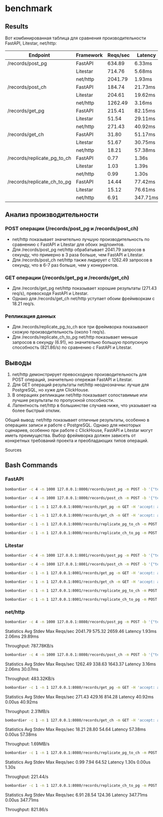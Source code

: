 # benchmark

## Results

Вот комбинированная таблица для сравнения производительности FastAPI, Litestar, net/http:

| Endpoint                     | Framework  | Reqs/sec | Latency   | Throughput   |
|------------------------------|------------|----------|-----------|--------------|
| /records/post_pg             | FastAPI    | 634.89   | 6.33ms    | 246.93KB/s   |
|                              | Litestar   | 714.76   | 5.68ms    | 278.61KB/s   |
|                              | net/http   | 2041.79  | 1.93ms    | 787.78KB/s   |
| /records/post_ch             | FastAPI    | 184.74   | 21.73ms   | 70.61KB/s    |
|                              | Litestar   | 204.61   | 19.62ms   | 79.13KB/s    |
|                              | net/http   | 1262.49  | 3.16ms    | 483.32KB/s   |
| /records/get_pg              | FastAPI    | 215.41   | 82.15ms   | 1.20MB/s     |
|                              | Litestar   | 51.54    | 29.11ms   | 3.23MB/s     |
|                              | net/http   | 271.43   | 40.92ms   | 2.31MB/s     |
| /records/get_ch              | FastAPI    | 31.80    | 51.17ms   | 1.78MB/s     |
|                              | Litestar   | 51.67    | 30.75ms   | 2.98MB/s     |
|                              | net/http   | 18.21    | 57.38ms   | 1.69MB/s     |
| /records/replicate_pg_to_ch  | FastAPI    | 0.77     | 1.36s     | 249.25/s     |
|                              | Litestar   | 1.03     | 1.39s     | 246.58/s     |
|                              | net/http   | 0.99     | 1.30s     | 221.44/s     |
| /records/replicate_ch_to_pg  | FastAPI    | 14.44    | 77.42ms   | 4.21KB/s     |
|                              | Litestar   | 15.12    | 76.61ms   | 4.32KB/s     |
|                              | net/http   | 6.91     | 347.71ms  | 821.86/s     |

## Анализ производительности

### POST операции (/records/post_pg и /records/post_ch)
- net/http показывает значительно лучшую производительность по сравнению с FastAPI и Litestar для обоих эндпоинтов.
- Для /records/post_pg net/http обрабатывает 2041.79 запросов в секунду, что примерно в 3 раза больше, чем FastAPI и Litestar.
- Для /records/post_ch net/http также лидирует с 1262.49 запросов в секунду, что в 6-7 раз больше, чем у конкурентов.

### GET операции (/records/get_pg и /records/get_ch)
- Для /records/get_pg net/http показывает хорошие результаты (271.43 req/s), превосходя FastAPI и Litestar.
- Однако для /records/get_ch net/http уступает обоим фреймворкам с 18.21 req/s.

### Репликация данных
- Для /records/replicate_pg_to_ch все три фреймворка показывают схожую производительность (около 1 req/s).
- Для /records/replicate_ch_to_pg net/http показывает меньше запросов в секунду (6.91), но значительно большую пропускную способность (821.86/s) по сравнению с FastAPI и Litestar.

## Выводы

1. net/http демонстрирует превосходную производительность для POST операций, значительно опережая FastAPI и Litestar.
2. Для GET операций результаты net/http неоднозначны: лучше для PostgreSQL, но хуже для ClickHouse.
3. В операциях репликации net/http показывает сопоставимые или лучшие результаты по пропускной способности.
4. Латентность net/http в большинстве случаев ниже, что указывает на более быстрый отклик.

Общий вывод: net/http показывает отличные результаты, особенно в операциях записи и работе с PostgreSQL. Однако для некоторых сценариев, особенно при работе с ClickHouse, FastAPI и Litestar могут иметь преимущества. Выбор фреймворка должен зависеть от конкретных требований проекта и преобладающих типов операций.

Sources


## Bash Commands

### FastAPI

```bash
bombardier -c 4 -n 1000 127.0.0.1:8000/records/post_pg -m POST -b '{"text": "Hello"}' -H 'accept: application/json' -H 'Content-Type: application/json';
```

```bash
bombardier -c 4 -n 1000 127.0.0.1:8000/records/post_ch -m POST -b '{"text": "Hello"}' -H 'accept: application/json' -H 'Content-Type: application/json';
```

```bash
bombardier -c 1 -n 1 127.0.0.1:8000/records/get_pg -m GET -H 'accept: application/json' -H 'Content-Type: application/json';
```

```bash
bombardier -c 1 -n 1 127.0.0.1:8000/records/get_ch -m GET -H 'accept: application/json' -H 'Content-Type: application/json';
```

```bash
bombardier -c 1 -n 1 127.0.0.1:8000/records/replicate_pg_to_ch -m POST -H 'accept: application/json' -H 'Content-Type: application/json' -t 6000s;
```

```bash
bombardier -c 1 -n 1 127.0.0.1:8000/records/replicate_ch_to_pg -m POST -H 'accept: application/json' -H 'Content-Type: application/json' -t 6000s;
```

### Litestar

```bash
bombardier -c 4 -n 1000 127.0.0.1:8001/records/post_pg -m POST -b '{"text": "Hello"}' -H 'accept: application/json' -H 'Content-Type: application/json';
```

```bash
bombardier -c 4 -n 1000 127.0.0.1:8001/records/post_ch -m POST -b '{"text": "Hello"}' -H 'accept: application/json' -H 'Content-Type: application/json';
```

```bash
bombardier -c 1 -n 1 127.0.0.1:8001/records/get_pg -m GET -H 'accept: application/json' -H 'Content-Type: application/json';
```

```bash
bombardier -c 1 -n 1 127.0.0.1:8001/records/get_ch -m GET -H 'accept: application/json' -H 'Content-Type: application/json';
```

```bash
bombardier -c 1 -n 1 127.0.0.1:8001/records/replicate_pg_to_ch -m POST -H 'accept: application/json' -H 'Content-Type: application/json' -t 6000s;
```

```bash
bombardier -c 1 -n 1 127.0.0.1:8001/records/replicate_ch_to_pg -m POST -H 'accept: application/json' -H 'Content-Type: application/json' -t 6000s;
```

### net/http

```bash
bombardier -c 4 -n 1000 127.0.0.1:8080/records/post_pg -m POST -b '{"text": "Hello"}' -H 'accept: application/json' -H 'Content-Type: application/json';
```
Statistics        Avg      Stdev        Max
Reqs/sec      2041.79     575.32    2659.46
Latency        1.93ms     2.06ms    29.89ms

Throughput:   787.78KB/s

```bash
bombardier -c 4 -n 1000 127.0.0.1:8080/records/post_ch -m POST -b '{"text": "Hello"}' -H 'accept: application/json' -H 'Content-Type: application/json';
```
Statistics        Avg      Stdev        Max
Reqs/sec      1262.49     338.63    1643.37
Latency        3.16ms     2.06ms    30.07ms

Throughput:   483.32KB/s

```bash
bombardier -c 1 -n 1 127.0.0.1:8080/records/get_pg -m GET -H 'accept: application/json' -H 'Content-Type: application/json';
```
Statistics        Avg      Stdev        Max
Reqs/sec       271.43     429.16     814.28
Latency       40.92ms     0.00us    40.92ms

Throughput:     2.31MB/s

```bash
bombardier -c 1 -n 1 127.0.0.1:8080/records/get_ch -m GET -H 'accept: application/json' -H 'Content-Type: application/json';
```
Statistics        Avg      Stdev        Max
Reqs/sec        18.21      28.80      54.64
Latency       57.38ms     0.00us    57.38ms

Throughput:     1.69MB/s

```bash
bombardier -c 1 -n 1 127.0.0.1:8080/records/replicate_pg_to_ch -m POST -H 'accept: application/json' -H 'Content-Type: application/json' -t 6000s;
```
Statistics        Avg      Stdev        Max
Reqs/sec         0.99       7.94      64.52
Latency         1.30s     0.00us      1.30s

Throughput:     221.44/s

```bash
bombardier -c 1 -n 1 127.0.0.1:8080/records/replicate_ch_to_pg -m POST -H 'accept: application/json' -H 'Content-Type: application/json' -t 6000s;
```
Statistics        Avg      Stdev        Max
Reqs/sec         6.91      28.54     124.36
Latency      347.71ms     0.00us   347.71ms

Throughput:     821.86/s